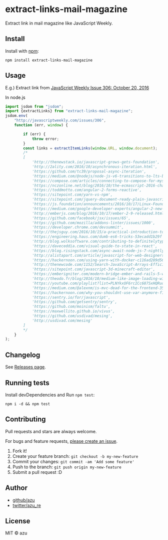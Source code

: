 # extract-links-mail-magazine

Extract link in mail magazine like JavaScript Weekly.

## Install

Install with [npm](https://www.npmjs.com/):

    npm install extract-links-mail-magazine

## Usage

E.g.) Extract link from [JavaScript Weekly Issue 306: October 20, 2016](http://javascriptweekly.com/issues/306 "JavaScript Weekly Issue 306: October 20, 2016")

In node.js 

```js
import jsdom from "jsdom";
import {extractLinks} from "extract-links-mail-magazine";
jsdom.env(
    "http://javascriptweekly.com/issues/306",
    function (err, window) {

        if (err) {
            throw error;
        }
        const links = extractItemLinks(window.URL, window.document);
        /*
        [
            'http://thenewstack.io/javascript-grows-gets-foundation',
            'http://2ality.com/2016/10/asynchronous-iteration.html',
            'https://github.com/tc39/proposal-async-iteration',
            'https://medium.com/@nodejs/node-js-v6-transitions-to-lts-be7f18c17159',
            'https://compose.com/articles/connecting-to-compose-for-mysql',
            'https://nczonline.net/blog/2016/10/the-ecmascript-2016-change-you-probably-dont-know',
            'https://toddmotto.com/angular-2-forms-reactive',
            'https://sitepoint.com/yarn-vs-npm',
            'https://sitepoint.com/jquery-document-ready-plain-javascript',
            'https://js.foundation/announcements/2016/10/17/Linux-Foundation-Unites-JavaScript-Community-Open-Web-Development',
            'https://medium.com/google-developer-experts/angular-2-new-features-in-angular-2-1-94132b1888f0',
            'http://emberjs.com/blog/2016/10/17/ember-2-9-released.html',
            'https://github.com/facebook/jsx/issues/65',
            'https://github.com/mozilla/addons-linter/issues/1000',
            'https://developer.chrome.com/devsummit',
            'http://thejsguy.com/2016/10/15/a-practical-introduction-to-es6-generator-functions.html',
            'https://engineering.haus.com/dumb-es6-tricks-53ecadd1b29f',
            'http://blog.wolksoftware.com/contributing-to-definitelytyped',
            'https://daveceddia.com/visual-guide-to-state-in-react',
            'https://blog.risingstack.com/async-await-node-js-7-nightly',
            'http://alistapart.com/article/javascript-for-web-designers',
            'https://hackernoon.com/using-yarn-with-docker-c116ad289d56',
            'http://thenewcode.com/1152/Search-JavaScript-Arrays-Efficiently-with-includes-and-indexOf',
            'https://sitepoint.com/javascript-3d-minecraft-editor',
            'https://emberigniter.com/modern-bridge-ember-and-rails-5-with-json-api',
            'http://theodo.fr/blog/2016/10/medium-like-image-loading-with-vue-js',
            'https://youtube.com/playlist?list=PLNYkxOF6rcICc687SxHQRuo9TVNOJelSZ',
            'https://medium.com/@alexnm/is-mvc-dead-for-the-frontend-35b4d1fe39ec',
            'https://hackernoon.com/why-you-shouldnt-use-var-anymore-f109a58b9b70',
            'https://sentry.io/for/javascript',
            'https://github.com/getsentry/sentry',
            'https://github.com/moinism/faltu',
            'https://maxwellito.github.io/vivus',
            'https://github.com/usdivad/mesing',
            'http://usdivad.com/mesing'
        ]
        */
    }
);
```

## Changelog

See [Releases page](https://github.com/azu/extract-links-mail-magazine/releases).

## Running tests

Install devDependencies and Run `npm test`:

    npm i -d && npm test

## Contributing

Pull requests and stars are always welcome.

For bugs and feature requests, [please create an issue](https://github.com/azu/extract-links-mail-magazine/issues).

1. Fork it!
2. Create your feature branch: `git checkout -b my-new-feature`
3. Commit your changes: `git commit -am 'Add some feature'`
4. Push to the branch: `git push origin my-new-feature`
5. Submit a pull request :D

## Author

- [github/azu](https://github.com/azu)
- [twitter/azu_re](https://twitter.com/azu_re)

## License

MIT © azu
